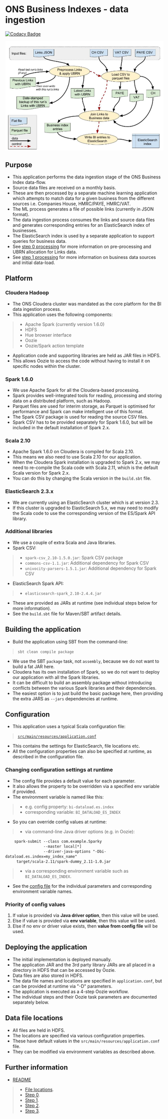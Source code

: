 # ONS Business Indexes - data ingestion ##

[![Codacy Badge](https://api.codacy.com/project/badge/Grade/f81d61b38d644085af0ad7573addad80)](https://www.codacy.com/app/ONSDigital/business-index-dataload?utm_source=github.com&utm_medium=referral&utm_content=ONSdigital/business-index-dataload&utm_campaign=badger)

![](./docs/bi-ingestion-data-flow.jpg)

## Purpose ##

* This application performs the data ingestion stage of the ONS Business Index data-flow.
* Source data files are received on a monthly basis.
* These are then processed by a separate machine learning application which attempts to match data for a given business from the different sources i.e. Companies House, HMRC/PAYE, HMRC/VAT.
* The ML process generates a file of possible links (currently in JSON format). 
* The data ingestion process consumes the links and source data files and generates corresponding entries for an ElasticSearch index of businesses.
* The ElasticSearch index is used by a separate application to support queries for business data.
* See [step 0 processing](./docs/bi-dataload-step-0.md) for more information on pre-processing and UBRN allocation for Links data.
* See [step 1 processing](./docs/bi-dataload-step-1.md) for more information on business data sources and initial data-load.

## Platform ##

### Cloudera Hadoop ###

* The ONS Cloudera cluster was mandated as the core platform for the BI data ingestion process.
* This application uses the following components:

> * Apache Spark (currently version 1.6.0)
> * HDFS
> * Hue browser interface
> * Oozie
> * Oozie/Spark action template

* Application code and supporting libraries are held as JAR files in HDFS.
* This allows Oozie to access the code without having to install it on specific nodes within the cluster.

### Spark 1.6.0 ###

* We use Apache Spark for all the Cloudera-based processing.
* Spark provides well-integrated tools for reading, processing and storing data on a distributed platform, such as Hadoop.
* Parquet files are used for interim storage, as Parquet is optimised for performance and Spark can make intelligent use of this format.
* The Spark CSV package is used for reading the source CSV files.
* Spark CSV has to be provided separately for Spark 1.6.0, but will be included in the default installation of Spark 2.x.

### Scala 2.10 ###

* Apache Spark 1.6.0 on Cloudera is compiled for Scala 2.10.
* This means we also need to use Scala 2.10 for our application.
* When the Cloudera Spark installation is upgraded to Spark 2.x, we may need to re-compile the Scala code with Scala 2.11, which is the default Scala version for Spark 2.x.
* You can do this by changing the Scala version in the `build.sbt` file.

### ElasticSearch 2.3.x ###

* We are currently using an ElasticSearch cluster which is at version 2.3.
* If this cluster is upgraded to ElasticSearch 5.x, we may need to modify the Scala code to use the corresponding version of the ES/Spark API library.

### Additional libraries ###

* We use a couple of extra Scala and Java libraries.
* Spark CSV:

> * `spark-csv_2.10-1.5.0.jar`: Spark CSV package
> * `commons-csv-1.1.jar`: Additional dependency for Spark CSV
> * `univocity-parsers-1.5.1.jar`: Additional dependency for Spark CSV

* ElasticSearch Spark API:

> * `elasticsearch-spark_2.10-2.4.4.jar`

* These are provided as JARs at runtime (see individual steps below for more information).
* See the `build.sbt` file for Maven/SBT artifact details.

## Building the application ##

* Build the application using SBT from the command-line:

> `sbt clean compile package`

* We use the SBT `package` task, not `assembly`, because we do not want to build a fat JAR here.
* Cloudera has its own installation of Spark, so we do not want to deploy our application with all the Spark libraries.
* It can be difficult to build an assembly package without introducing conflicts between the various Spark libraries and their dependencies.
* The easiest option is to just build the basic package here, then providing the extra JARS as `--jars` dependencies at runtime.

## Configuration ##

* This application uses a typical Scala configuration file:

> [`src/main/resources/application.conf`](./src/main/resources/application.conf)

* This contains the settings for ElasticSearch, file locations etc.
* All the configuration properties can also be specified at runtime, as described in the configuration file.

### Changing configuration settings at runtime ###

* The config file provides a default value for each parameter.
* It also allows the property to be overridden via a specified env variable if provided.
* The environment variable is named like this:

> * e.g. config property:   `bi-dataload.es.index`
> * corresponding variable: `BI_DATALOAD_ES_INDEX`

* So you can override config values at runtime:

> * via command-line Java driver options (e.g. in Oozie):

```
	spark-submit --class com.example.Sparky 
	             --master local[*] 
	             --driver-java-options "-Dbi-dataload.es.index=my_index_name" 
	 target/scala-2.11/spark-dummy_2.11-1.0.jar
```

> * via a corresponding environment variable such as `BI_DATALOAD_ES_INDEX`.

* See the [config file](./src/main/resources/application.conf) for the individual parameters and corresponding environment variable names.
 

### Priority of config values ###

1.  If value is provided via **Java driver option**, then this value will be used.
2.  Else if value is provided via **env variable**, then this value will be used.
3.  Else if no env or driver value exists, then **value from config file** will be used.


## Deploying the application ##

* The initial implementation is deployed manually.
* The application JAR and the 3rd party library JARs are all placed in a directory in HDFS that can be accessed by Oozie.
* Data files are also stored in HDFS.
* The data file names and locations are specified in `application.conf`, but can be provided at runtime via "-D" parameters.
* The application is executed as a 4-step Oozie workflow.
* The individual steps and their Oozie task parameters are documented separately below.


## Data file locations ##

* All files are held in HDFS.
* The locations are specified via various configuration properties.
* These have default values in the `src/main/resources/application.conf` file.
* They can be modified via environment variables as described above.


## Further information ##

* [README](../README.md)

> * [File locations](./docs/bi-dataload-file-locations.md).
> * [Step 0](./docs/bi-dataload-step-0.md).
> * [Step 1](./docs/bi-dataload-step-1.md).
> * [Step 2](./docs/bi-dataload-step-2.md).
> * [Step 3](./bi-dataload-step-3.md).
